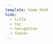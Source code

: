 ```yaml
---
template: home.html
hide:
  - title
  - toc
  - navigation
  - footer
---
```


<div class="mdx-hero"></div>

#


<!-- [Learn more](https://www.igem-straubing.de/mysite/about/){ .md-button .md-button--primary align=center} -->


